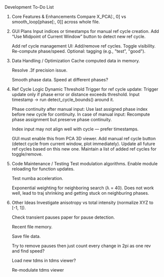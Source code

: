 Development To-Do List
1. Core Features & Enhancements
    Compare X_PCA[:, 0] vs smooth_loop[phase[:, 0]] across whole file.

2. GUI Plans
    Input indices or timestamps for manual ref cycle creation.
        Add “Use Midpoint of Current Window” button to detect new ref cycle.

    Add ref cycle management UI:
        Add/remove ref cycles.
        Toggle visibility.
        Re-compute phase/speed.
        Optional: tagging (e.g., "test", "good").

3. Data Handling / Optimization
    Cache computed data in memory.

    Resolve .3f precision issue.

    Smooth phase data. Speed at different phases?

4. Ref Cycle Logic
    Dynamic Threshold Trigger for ref cycle update:
        Trigger update only if phase error or distance exceeds threshold.
        Input timestamp → run detect_cycle_bounds() around it.

    Phase continuity after manual input:
        Use last assigned phase index before new cycle for continuity.
        In case of manual input:
            Recompute phase assignment but preserve phase continuity.
    
    Index input may not align well with cycle — prefer timestamps.

    GUI must enable this from PCA 3D viewer.
        Add manual ref cycle button (detect cycle from current window, plot immediately).
        Update all future ref cycles based on this new one.
        Maintain a list of added ref cycles for toggle/remove.

5. Code Maintenance / Testing
    Test modulation algorithms.
        Enable module reloading for function updates.

    Test numba acceleration.

    Exponential weighting for neighboring search (λ = 40).
        Does not work well, lead to traj shrinking and getting stuck on neighburing phases.

6. Other Ideas
    Investigate anisotropy vs total intensity (normalize XYZ to [-1, 1]).

    Check transient pauses paper for pause detection.

    Recent file memory.

    Save file data.

    Try to remove pauses then just count every change in 2pi as one rev and find speed?

    Load new tdms in tdms viewer?

    Re-modulate tdms viewer
